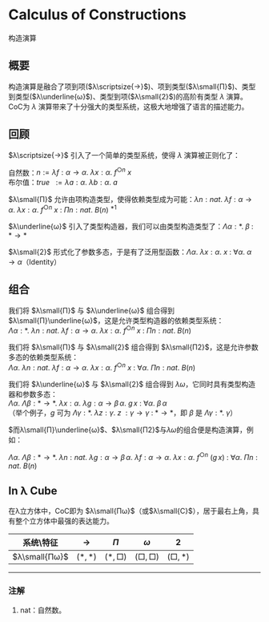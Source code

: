 # Calculus of Constructions

构造演算

## 概要

构造演算是融合了项到项($λ\scriptsize{→}$)、项到类型($λ\small{Π}$)、类型到类型($λ\underline{ω}$)、类型到项($λ\small{2}$)的高阶有类型 $λ$ 演算。CoC为 $λ$ 演算带来了十分强大的类型系统，这极大地增强了语言的描述能力。

## 回顾

$λ\scriptsize{→}$ 引入了一个简单的类型系统，使得 $λ$ 演算被正则化了：

自然数：$n:=λf:α→α.\ λx:α.\ f^{○n}\ x$  
布尔值：$true\ \ :=λa:α.\ λb:α.\ a$  

$λ\small{Π}$ 允许由项构造类型，使得依赖类型成为可能：$λn:nat.\ λf:α→α.\ λx:α.\ f^{○n}\ x\ :\ Πn:nat.\ B(n)$ $^{*1}$

$λ\underline{ω}$ 引入了类型构造器，我们可以由类型构造类型了：$Λα:*.\ β\;:\;*→*$

$λ\small{2}$ 形式化了参数多态，于是有了泛用型函数：$Λα.\ λx:α.\ x\ :\ ∀α.\ α→α$（Identity）

## 组合

我们将 $λ\small{Π}$ 与 $λ\underline{ω}$ 组合得到 $λ\small{Π}\underline{ω}$，这是允许类型构造器的依赖类型系统：  
$Λα:*.\ λn:nat.\ λf:α→α.\ λx:α.\ f^{○n}\ x\ :\ Πn:nat.\ B(n)$

我们将 $λ\small{Π}$ 与 $λ\small{2}$ 组合得到 $λ\small{Π2}$，这是允许参数多态的依赖类型系统：  
$Λα.\ λn:nat.\ λf:α→α.\ λx:α.\ f^{○n}\ x\ :\ ∀α.\ Πn:nat.\ B(n)$

我们将 $λ\underline{ω}$ 与 $λ\small{2}$  组合得到 $λω$，它同时具有类型构造器和参数多态：  
$Λα.\ Λβ:*→*.\ λx:α.\ λg:α→β\,α.\ g\,x\ :\ ∀α.\ β\,α$  
（举个例子，$g$ 可为 $Λγ:*.\ λz:γ.\ z\ :γ→γ\ :\;*→*$，即 $β$ 是 $Λγ:*.\ γ$）

$而λ\small{Π}\underline{ω}$、$λ\small{Π2}$与$λω$的组合便是构造演算，例如：

$Λα.\ Λβ:*→*.\ λn:nat.\ λg:α→β\,α.\ λf:α→α.\ λx:α.\ f^{○n}\ (g\,x)\ :\ ∀α.\ Πn:nat.\ B(n)$

## In λ Cube

在λ立方体中，CoC即为 $λ\small{Πω}$（或$λ\small{C}$），居于最右上角，具有整个立方体中最强的表达能力。

|   系统\特征   |   $→$   |   $Π$   |   $ω$   |   $2$   |
| :-----------: | :-----: | :-----: | :-----: | :-----: |
| $λ\small{Πω}$ | $(*,*)$ | $(*,□)$ | $(□,□)$ | $(□,*)$ |

---

### 注解

1. nat：自然数。
